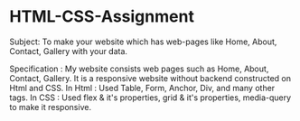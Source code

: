 # HTML-CSS-Assignment
Subject: To make your website which has web-pages like Home, About, Contact, Gallery with your data.

Specification : My website consists web pages such as Home, About, Contact, Gallery. 
                It is a responsive website without backend constructed on Html and CSS. 
                In Html : Used Table, Form, Anchor, Div, and many other tags. 
                In CSS : Used flex & it's properties, grid & it's properties, media-query to make it responsive.
